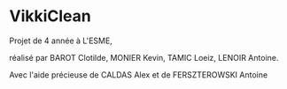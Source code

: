 # VikkiClean

Projet de 4 année à L'ESME, 

réalisé par BAROT Clotilde, MONIER Kevin, TAMIC Loeiz, LENOIR Antoine.

Avec l'aide précieuse de CALDAS Alex et de FERSZTEROWSKI Antoine
